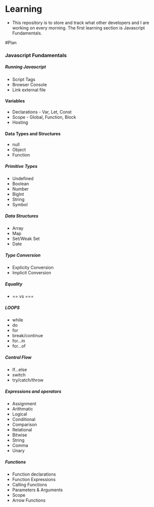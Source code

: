 # Learning

- This repository is to store and track what other developers and I are working on every morning. The first learning section is Javascript Fundamentals.

#Plan

### Javascript Fundamentals

##### Running Javascript

- Script Tags
- Browser Console
- Link external file

#### Variables

- Declarations - Var, Let, Const
- Scope - Global, Function, Block
- Hosting

#### Data Types and Structures

- null
- Object
- Function

##### Primitive Types

- Undefined
- Boolean
- Number
- BigInt
- String
- Symbol

##### Data Structures

- Array
- Map
- Set/Weak Set
- Date

##### Type Conversion

- Explicity Conversion
- Implicit Conversion

##### Equality

- == vs ===

##### LOOPS

- while
- do
- for
- break/continue
- for...in
- for...of

##### Control Flow

- If...else
- switch
- try/catch/throw

##### Expressions and operators

- Assignment
- Arithmatic
- Logical
- Conditional
- Comparison
- Relational
- Bitwise
- String
- Comma
- Unary

##### Functions

- Function declarations
- Function Expressions
- Calling Functions
- Parameters & Arguments
- Scope
- Arrow Functions
